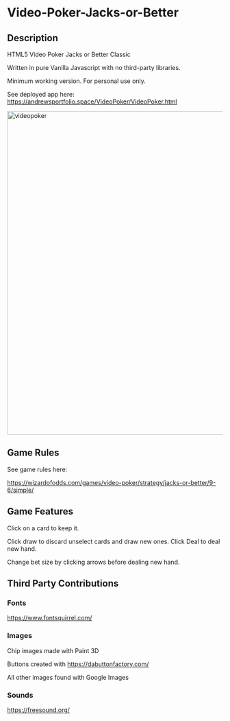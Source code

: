 # Video-Poker-Jacks-or-Better
## Description

HTML5 Video Poker Jacks or Better Classic

Written in pure Vanilla Javascript with no third-party libraries.  

Minimum working version. For personal use only.

See deployed app here: https://andrewsportfolio.space/VideoPoker/VideoPoker.html

<img width="755" alt="videopoker" src="https://user-images.githubusercontent.com/39435918/53035197-7eb43e80-343a-11e9-8fab-5ea8e757370d.PNG">

## Game Rules

See game rules here:

https://wizardofodds.com/games/video-poker/strategy/jacks-or-better/9-6/simple/

## Game Features

Click on a card to keep it.

Click draw to discard unselect cards and draw new ones. Click Deal to deal new hand.

Change bet size by clicking arrows before dealing new hand.

## Third Party Contributions

### Fonts
https://www.fontsquirrel.com/

### Images
Chip images made with Paint 3D

Buttons created with https://dabuttonfactory.com/

All other images found with Google Images

### Sounds

https://freesound.org/
